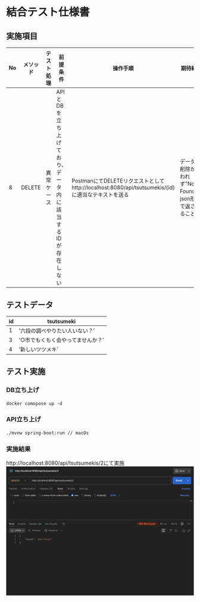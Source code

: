 # 結合テスト仕様書
## 実施項目
| No   | メソッド | テスト処理 | 前提条件 | 操作手順 | 期待結果 | 実施結果 |
| --- | ----------- | ------- | ------- | ------- | ------- | ------- |
| 8 | DELETE | 異常ケース | APIとDBを立ち上げており、データ内に該当するIDが存在しない | PostmanにてDELETEリクエストとしてhttp://localhost:8080/api/tsutsumekis/{id}に適当なテキストを送る | データの削除が行われず"Not Found"がjson形式で返されること |OK|

## テストデータ
| id   | tsutsumeki |
| --- | ----------- |
| 1 | '六段の調べやりたい人いない？' |
| 3 | '○市でもくもく会やってませんか？' |
| 4 | '新しいツツメキ' |
## テスト実施
### DB立ち上げ
```
docker comopose up -d
```
### API立ち上げ
```
./mvnw spring-boot:run // macOs
```

### 実施結果
http://localhost:8080/api/tsutsumekis/2にて実施
![実施結果](./img/no8.png)